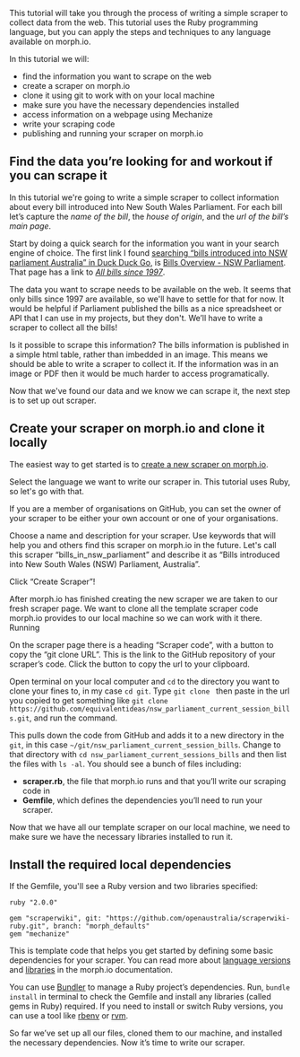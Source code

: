 <!-- TODO: Add gifs to illustrate steps where that would be helpful -->

This tutorial will take you through the process of writing a simple scraper to collect data from the web. This tutorial uses the Ruby programming language, but you can apply the steps and techniques to any language available on morph.io.

In this tutorial we will:

* find the information you want to scrape on the web
* create a scraper on morph.io
* clone it using git to work with on your local machine
* make sure you have the necessary dependencies installed
* access information on a webpage using Mechanize
* write your scraping code
* publishing and running your scraper on morph.io

## Find the data you’re looking for and workout if you can scrape it

In this tutorial we're going to write a simple scraper to collect information about every bill introduced into New South Wales Parliament. For each bill let’s capture the *name of the bill*, the *house of origin*, and the *url of the bill’s main page*.

Start by doing a quick search for the information you want in your search engine of choice. The first link I found [searching “bills introduced into NSW parliament Australia” in Duck Duck Go](https://duckduckgo.com/?q=bills+introduced+into+NSW+parliament+Australia), is [Bills Overview - NSW Parliament](http://www.parliament.nsw.gov.au/prod/parlment/nswbills.nsf/V3BillsHome). That page has a link to [_All bills since 1997_](http://www.parliament.nsw.gov.au/prod/parlment/nswbills.nsf/V3BillsListAll).

The data you want to scrape needs to be available on the web. It seems that only bills since 1997 are available, so we'll have to settle for that for now. It would be helpful if Parliament published the bills as a nice spreadsheet or API that I can use in my projects, but they don't. We’ll have to write a scraper to collect all the bills!

Is it possible to scrape this information? The bills information is published in a simple html table, rather than imbedded in an image. This means we should be able to write a scraper to collect it. If the information was in an image or PDF then it would be much harder to access programatically.

Now that we've found our data and we know we can scrape it, the next step is to set up out scraper.

## Create your scraper on morph.io and clone it locally

The easiest way to get started is to [create a new scraper on morph.io](https://morph.io/scrapers/new).

Select the language we want to write our scraper in. This tutorial uses Ruby, so let's go with that.

If you are a member of organisations on GitHub, you can set the owner of your scraper to be either your own account or one of your organisations.

Choose a name and description for your scraper. Use keywords that will help you and others find this scraper on morph.io in the future. Let's call this scraper “bills_in_nsw_parliament” and describe it as “Bills introduced into New South Wales (NSW) Parliament, Australia”.

Click “Create Scraper”!

After morph.io has finished creating the new scraper we are taken to our fresh scraper page. We want to clone all the template scraper code morph.io provides to our local machine so we can work with it there. Running 

On the scraper page there is a heading “Scraper code”, with a button to copy the “git clone URL”. This is the link to the GitHub repository of your scraper’s code. Click the button to copy the url to your clipboard.

Open terminal on your local computer and `cd` to the directory you want to clone your fines to, in my case `cd git`. Type `git clone ` then paste in the url you copied to get something like `git clone https://github.com/equivalentideas/nsw_parliament_current_session_bills.git`, and run the command.

This pulls down the code from GitHub and adds it to a new directory in the `git`, in this case `~/git/nsw_parliament_current_session_bills`. Change to that directory with `cd nsw_parliament_current_sessions_bills` and then list the files with `ls -al`. You should see a bunch of files including:

* **scraper.rb**, the file that morph.io runs and that you’ll write our scraping code in
* **Gemfile**, which defines the dependencies you’ll need to run your scraper.

Now that we have all our template scraper on our local machine, we need to make sure we have the necessary libraries installed to run it.

## Install the required local dependencies

If the Gemfile, you'll see a Ruby version and two libraries specified:

```
ruby "2.0.0"

gem "scraperwiki", git: "https://github.com/openaustralia/scraperwiki-ruby.git", branch: "morph_defaults"
gem "mechanize"
```

This is template code that helps you get started by defining some basic dependencies for your scraper. You can read more about [language versions](https://morph.io/documentation/language_version) and [libraries](https://morph.io/documentation/libraries) in the morph.io documentation.

You can use [Bundler](http://bundler.io/) to manage a Ruby project’s dependencies. Run, `bundle install` in terminal to check the Gemfile and install any libraries (called gems in Ruby) required. If you need to install or switch Ruby versions, you can use a tool like [rbenv](https://robots.thoughtbot.com/using-rbenv-to-manage-rubies-and-gems) or [rvm](https://github.com/rvm/rvm).

So far we’ve set up all our files, cloned them to our machine, and installed the necessary dependencies. Now it’s time to write our scraper.
